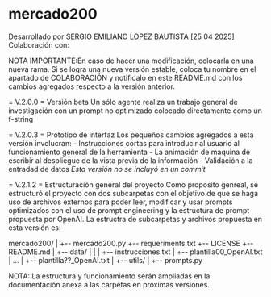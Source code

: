 # mercado200
Desarrollado por SERGIO EMILIANO LOPEZ BAUTISTA [25 04 2025] 
Colaboración con:

NOTA IMPORTANTE:En caso de hacer una modificación, colocarla en una nueva rama. 
Si se logra una nueva versión estable, coloca tu nombre en el apartado de COLABORACIÓN y notificalo en este README.md con los cambios agregados respecto a la versión anterior.

= V.2.0.0 = 
    Versión beta 
Un sólo agente realiza un trabajo general de investigación con un prompt no optimizado colocado directamente como un f-string

= V.2.0.3 =
    Prototipo de interfaz
Los pequeños cambios agregados a esta versión involucran:
    - Instrucciones cortas para introducir al usuario al funcionamiento general de la herramienta
    - La animación de maquina de escribir al despliegue de la vista previa de la información
    - Validación a la entradad de datos
*Esta versión no se incluyó en un commit*

= V.2.1.2 =
    Estructuración general del proyecto
Como proposito genreal, se estructuró el proyecto con dos subcarpetas con el objetivo de que se haga uso de archivos externos para poder leer, modificar y usar prompts optimizados con el uso de prompt engineering y la estructura de prompt propuesta por OpenAI.
La estructra de subcarpetas y archivos propuesta en esta versión es:

mercado200/
|
+-- mercado200.py
+-- requeriments.txt
+-- LICENSE
+-- README.md
|
+-- data/
|   |
|   +-- instrucciones.txt
|   +-- plantilla00_OpenAI.txt
|   ...
|   +-- plantilla??_OpenAI.txt
|
+-- utils/
    |
    +-- prompts.py

NOTA: La estructura y funcionamiento serán ampliadas en la documentación anexa a las carpetas en  proximas versiones.
